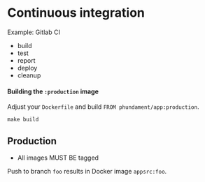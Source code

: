 Continuous integration
======================

Example: Gitlab CI

- build
- test
- report
- deploy
- cleanup



#### Building the `:production` image

Adjust your `Dockerfile` and build `FROM phundament/app:production`.

    make build



Production
----------

- All images MUST BE tagged


Push to branch `foo` results in Docker image `appsrc:foo`.